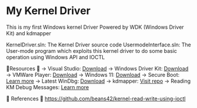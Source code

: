 ﻿# My Kernel Driver
This is my first Windows kernel Driver
Powered by WDK (Windows Driver Kit) and kdmapper

KernelDriver.sln: The Kernel Driver source code
UsermodeInterface.sln: The User-mode program which exploits this kernel driver to do some basic operation using Windows API and IOCTL

📝Resources 📝
→ Visual Studio: [Download](https://visualstudio.microsoft.com/downloads/)
→ Windows Driver Kit: [Download](https://learn.microsoft.com/en-us/windows-hardware/drivers/download-the-wdk)
→ VMWare Player: [Download](https://www.vmware.com/products/workstation-player/workstation-player-evaluation.html)
→ Windows 11: [Download](https://www.microsoft.com/software-download/windows11)
→ Secure Boot: [Learn more](https://learn.microsoft.com/en-us/windows-hardware/manufacture/desktop/disabling-secure-boot?view=windows-11)
→ Latest WinDbg: [Download](https://learn.microsoft.com/en-us/windows-hardware/drivers/debugger/)
→ kdmapper: [Visit repo](https://github.com/TheCruZ/kdmapper)
→ Reading KM Debug Messages: [Learn more](https://learn.microsoft.com/en-us/windows-hardware/drivers/debugger/reading-and-filtering-debugging-messages)

👀 References 👀
https://github.com/beans42/kernel-read-write-using-ioctl
